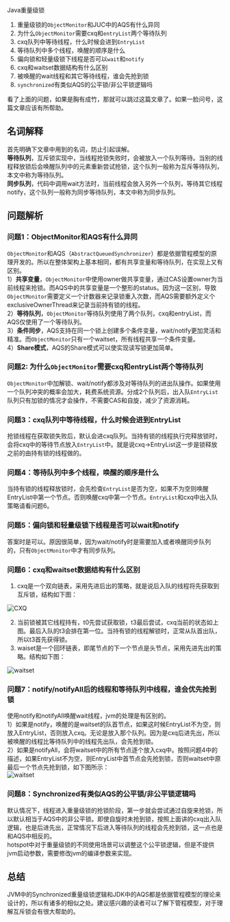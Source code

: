 Java重量级锁

1. 重量级锁的`ObjectMonitor`和JUC中的AQS有什么异同
2. 为什么`ObjectMonitor`需要cxq和`entryList`两个等待队列
3. cxq队列中等待线程，什么时候会进到`EntryList`
4. 等待队列中多个线程，唤醒的顺序是什么
5. 偏向锁和轻量级锁下线程是否可以`wait`和`notify`
6. cxq和waitset数据结构有什么区别
7. 被唤醒的wait线程和其它等待线程，谁会先抢到锁
8. `synchronized`有类似AQS的公平锁/非公平锁逻辑吗

看了上面的问题，如果是胸有成竹，那就可以跳过这篇文章了。如果一脸问号，这篇文章应该有所帮助。
<a name="issI3"></a>
## 名词解释
首先明确下文章中用到的名词，防止引起误解。<br />**等待队列**，互斥锁实现中，当线程抢锁失败时，会被放入一个队列等待。当别的线程释放锁后会唤醒队列中的元素重新尝试抢锁，这个队列一般称为互斥等待队列，本文中称为等待队列。<br />**同步队列**，代码中调用wait方法时，当前线程会放入另外一个队列，等待其它线程notify，这个队列一般称为同步等待队列，本文中称为同步队列。
<a name="b7b2q"></a>
## 问题解析
<a name="zyUXO"></a>
### 问题1：ObjectMonitor和AQS有什么异同
`ObjectMonitor`和AQS（`AbstractQueuedSynchronizer`）都是依据管程模型的原理开发的。所以在整体架构上基本相同，都有共享变量和等待队列，在实现上又有区别。<br />1）**共享变量**，`ObjectMonitor`中使用owner做共享变量，通过CAS设置owner为当前线程来抢锁。而AQS中的共享变量是一个整形的status。因为这一区别，导致`ObjectMonitor`需要定义一个计数器来记录锁重入次数，而AQS需要额外定义个exclusiveOwnerThread来记录当前持有锁的线程。<br />2）**等待队列**，`ObjectMonitor`等待队列使用了两个队列，cxq和entryList，而AQS仅使用了一个等待队列。<br />3）**条件同步**，AQS支持在同一个锁上创建多个条件变量，wait/notify更加灵活和精准。而`ObjectMonitor`只有一个waitset，所有线程共享一个条件变量。<br />4）**Share模式**，AQS的Share模式可以使实现读写锁更加简单。
<a name="B6pON"></a>
### 问题2: 为什么`ObjectMonitor`需要cxq和entryList两个等待队列
`ObjectMonitor`中加解锁、wait/notify都涉及对等待队列的进出队操作。如果使用一个队列冲突的概率会加大，耗费系统资源。分成2个队列后，出入队`EntryList`队列只有加锁的情况才会操作，不需要CAS和自旋，减少了资源消耗。
<a name="N3o1P"></a>
### 问题3：cxq队列中等待线程，什么时候会进到EntryList
抢锁线程在获取锁失败后，默认会进cxq队列。当持有锁的线程执行完释放锁时，会将cxq中的等待节点放入`EntryList`中。就是说cxq->EntryList这一步是锁释放之前的由持有锁的线程做的。
<a name="Df2CH"></a>
### 问题4：等待队列中多个线程，唤醒的顺序是什么
当持有锁的线程释放锁时，会先检查`EntryList`是否为空，如果不为空则唤醒EntryList中第一个节点。否则唤醒cxq中第一个节点。`EntryList`和cxq中出入队策略请看问题6。
<a name="QUrSv"></a>
### 问题5：偏向锁和轻量级锁下线程是否可以wait和notify
答案时是可以。原因很简单，因为wait/notify时是需要加入或者唤醒同步队列的，只有`ObjectMonitor`中才有同步队列。
<a name="WW1IN"></a>
### 问题6：cxq和waitset数据结构有什么区别

1. cxq是一个双向链表，采用先进后出的策略，就是说后入队的线程将先获取到互斥锁，结构如下图：

![CXQ](https://cdn.nlark.com/yuque/0/2022/webp/396745/1658280831066-cbfc88e5-306a-436b-a4ad-14763a86b2dd.webp#clientId=uc48f00bc-87dc-4&from=paste&id=u8d697121&originHeight=203&originWidth=720&originalType=url&ratio=1&rotation=0&showTitle=true&status=done&style=shadow&taskId=uafb0c74d-58ab-405a-a973-97d9335c98e&title=CXQ "CXQ")

2. 当前锁被其它线程持有，t0先尝试获取锁，t3最后尝试，cxq当前的状态如上图。最后入队的t3会排在第一位。当持有锁的线程解锁时，正常从队首出队，所以t3首先获得锁。
3. waiset是一个回环链表，即尾节点的下一个节点是头节点，采用先进先出的策略。结构如下图：

![waitset](https://cdn.nlark.com/yuque/0/2022/webp/396745/1658280860843-170e1702-a4b1-40f9-922c-ab18f64d8a22.webp#clientId=uc48f00bc-87dc-4&from=paste&id=I4Q1k&originHeight=252&originWidth=704&originalType=url&ratio=1&rotation=0&showTitle=true&status=done&style=shadow&taskId=ud5d0da85-b709-4b4b-99ea-0e514450ca2&title=waitset "waitset")
<a name="XzhwT"></a>
### 问题7：notify/notifyAll后的线程和等待队列中线程，谁会优先抢到锁
使用notify和notifyAll唤醒wait线程，jvm的处理是有区别的。<br />1）如果是notify，唤醒的是waitset的队首节点，如果这时候EntryList不为空，则放入EntryList，否则放入cxq。无论是放入那个队列。因为是cxq后进先出，所以被唤醒的线程比等待队列中的线程先出队，会先抢到锁。<br />2）如果是notifyAll，会将waitset中的所有节点逐个放入cxq中。按照问题4中的描述，如果EntryList不为空，则EntryList中首节点会先抢到锁，否则waitset中原最后一个节点先抢到锁，如下图所示：<br />![waitset](https://cdn.nlark.com/yuque/0/2022/webp/396745/1658280875287-ac6b31de-eb62-4e08-894e-1b7e59aacaf7.webp#clientId=uc48f00bc-87dc-4&from=paste&id=uc2abef5c&originHeight=487&originWidth=777&originalType=url&ratio=1&rotation=0&showTitle=true&status=done&style=shadow&taskId=u4fb25f82-02db-479c-a551-b3e01088060&title=waitset "waitset")
<a name="voRGb"></a>
### 问题8：Synchronized有类似AQS的公平锁/非公平锁逻辑吗
默认情况下，线程进入重量级锁的抢锁阶段，第一步就会尝试通过自旋来抢锁，所以默认相当于AQS中的非公平锁。即使自旋时未抢到锁，按照上面讲的cxq出入队逻辑，也是后进先出，正常情况下后进入等待队列的线程会先抢到锁，这一点也是和AQS中相反的。<br />hotspot中对于重量级锁的不同使用场景可以调整这个公平锁逻辑，但是不提供jvm启动参数，需要修改jvm的编译参数来实现。
<a name="JqvRM"></a>
## 总结
JVM中的Synchronized重量级锁逻辑和JDK中的AQS都是依据管程模型的理论来设计的，所以有诸多的相似之处。建议感兴趣的读者可以了解下管程模型，对于理解互斥锁会有很大帮助的。
